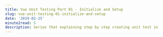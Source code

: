 ```yaml
---
title: Vue Unit Testing Part 01 - Initialize and Setup
slug: vue-unit-testing-01-initialize-and-setup
date: '2019-02-25'
minute2read: 5
description: Series that explaining step by step creating unit test in your Vue.js and Nuxt.js project based on real world case
---
```


